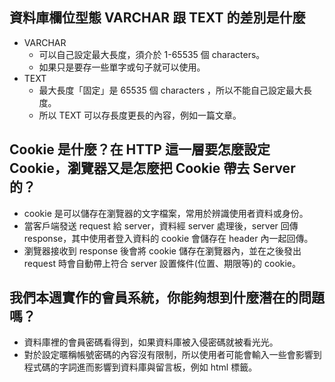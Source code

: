 ## 資料庫欄位型態 VARCHAR 跟 TEXT 的差別是什麼
* VARCHAR
  * 可以自己設定最大長度，須介於 1-65535 個 characters。
  * 如果只是要存一些單字或句子就可以使用。
* TEXT 
  * 最大長度「固定」是 65535 個 characters ，所以不能自己設定最大長度。
  * 所以 TEXT 可以存長度更長的內容，例如一篇文章。


## Cookie 是什麼？在 HTTP 這一層要怎麼設定 Cookie，瀏覽器又是怎麼把 Cookie 帶去 Server 的？
* cookie 是可以儲存在瀏覽器的文字檔案，常用於辨識使用者資料或身份。
* 當客戶端發送 request 給 server，資料經 server 處理後，server 回傳 response，其中使用者登入資料的 cookie 會儲存在 header 內一起回傳。
* 瀏覽器接收到 response 後會將 cookie 儲存在瀏覽器內，並在之後發出 request 時會自動帶上符合 server 設置條件(位置、期限等)的 cookie。



## 我們本週實作的會員系統，你能夠想到什麼潛在的問題嗎？
* 資料庫裡的會員密碼看得到，如果資料庫被入侵密碼就被看光光。
* 對於設定暱稱帳號密碼的內容沒有限制，所以使用者可能會輸入一些會影響到程式碼的字詞進而影響到資料庫與留言板，例如 html 標籤。


